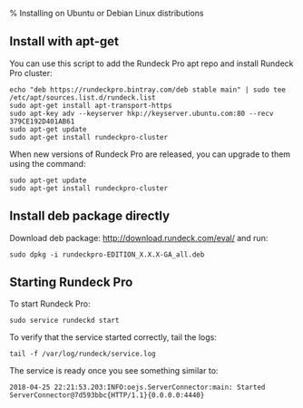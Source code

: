 % Installing on Ubuntu or Debian Linux distributions

## Install with apt-get

You can use this script to add the Rundeck Pro apt repo and install Rundeck Pro cluster:

```
echo "deb https://rundeckpro.bintray.com/deb stable main" | sudo tee /etc/apt/sources.list.d/rundeck.list
sudo apt-get install apt-transport-https
sudo apt-key adv --keyserver hkp://keyserver.ubuntu.com:80 --recv 379CE192D401AB61
sudo apt-get update
sudo apt-get install rundeckpro-cluster
```

When new versions of Rundeck Pro are released, you can upgrade to them using the command:

```
sudo apt-get update
sudo apt-get install rundeckpro-cluster
```

## Install deb package directly

Download deb package: http://download.rundeck.com/eval/ and run:

```
sudo dpkg -i rundeckpro-EDITION_X.X.X-GA_all.deb
```

## Starting Rundeck Pro

To start Rundeck Pro:

```
sudo service rundeckd start
```

To verify that the service started correctly, tail the logs:

```
tail -f /var/log/rundeck/service.log
```

The service is ready once you see something similar to:
```
2018-04-25 22:21:53.203:INFO:oejs.ServerConnector:main: Started ServerConnector@7d593bbc{HTTP/1.1}{0.0.0.0:4440}
```

